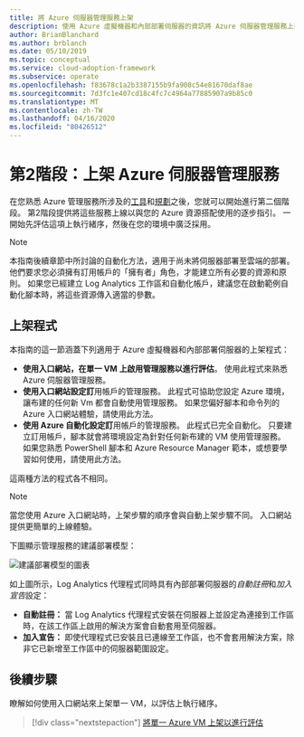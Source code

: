 ```yaml
---
title: 將 Azure 伺服器管理服務上架
description: 使用 Azure 虛擬機器和內部部署伺服器的資訊將 Azure 伺服器管理服務上架。
author: BrianBlanchard
ms.author: brblanch
ms.date: 05/10/2019
ms.topic: conceptual
ms.service: cloud-adoption-framework
ms.subservice: operate
ms.openlocfilehash: f83678c1a2b3387155b9fa908c54e81670daf8ae
ms.sourcegitcommit: 7d3fc1e407cd18c4fc7c4964a77885907a9b85c0
ms.translationtype: MT
ms.contentlocale: zh-TW
ms.lasthandoff: 04/16/2020
ms.locfileid: "80426512"
---
```

# <a name="phase-2-onboarding-azure-server-management-services"></a>第2階段：上架 Azure 伺服器管理服務

在您熟悉 Azure 管理服務所涉及的[工具](./tools-services.md)和[規劃](./prerequisites.md)之後，您就可以開始進行第二個階段。 第2階段提供將這些服務上線以與您的 Azure 資源搭配使用的逐步指引。 一開始先評估這項上執行緒序，然後在您的環境中廣泛採用。

> [!NOTE]
> 本指南後續章節中所討論的自動化方法，適用于尚未將伺服器部署至雲端的部署。 他們要求您必須擁有訂用帳戶的「擁有者」角色，才能建立所有必要的資源和原則。 如果您已經建立 Log Analytics 工作區和自動化帳戶，建議您在啟動範例自動化腳本時，將這些資源傳入適當的參數。

## <a name="onboarding-processes"></a>上架程式

本指南的這一節涵蓋下列適用于 Azure 虛擬機器和內部部署伺服器的上架程式：

- **使用入口網站，在單一 VM 上啟用管理服務以進行評估**。 使用此程式來熟悉 Azure 伺服器管理服務。
- **使用入口網站設定訂**用帳戶的管理服務。 此程式可協助您設定 Azure 環境，讓布建的任何新 Vm 都會自動使用管理服務。 如果您偏好腳本和命令列的 Azure 入口網站體驗，請使用此方法。
- **使用 Azure 自動化設定訂**用帳戶的管理服務。 此程式已完全自動化。 只要建立訂用帳戶，腳本就會將環境設定為針對任何新布建的 VM 使用管理服務。 如果您熟悉 PowerShell 腳本和 Azure Resource Manager 範本，或想要學習如何使用，請使用此方法。

這兩種方法的程式各不相同。

> [!NOTE]
> 當您使用 Azure 入口網站時，上架步驟的順序會與自動上架步驟不同。 入口網站提供更簡單的上線體驗。

下圖顯示管理服務的建議部署模型：

![建議部署模型的圖表](./media/recommended-deployment.png)

如上圖所示，Log Analytics 代理程式同時具有內部部署伺服器的*自動註冊*和*加入宣告*設定：

- **自動註冊：** 當 Log Analytics 代理程式安裝在伺服器上並設定為連接到工作區時，在該工作區上啟用的解決方案會自動套用至伺服器。
- **加入宣告：** 即使代理程式已安裝且已連線至工作區，也不會套用解決方案，除非它已新增至工作區中的伺服器範圍設定。

## <a name="next-steps"></a>後續步驟

瞭解如何使用入口網站來上架單一 VM，以評估上執行緒序。

> [!div class="nextstepaction"]
> [將單一 Azure VM 上架以進行評估](./onboard-single-vm.md)
